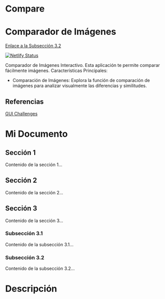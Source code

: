 # Compare

# Comparador de Imágenes

[Enlace a la Subsección 3.2](#subsección-32)

[![Netlify Status](https://api.netlify.com/api/v1/badges/f88d860e-7659-42b8-98aa-d5a538567881/deploy-status)](https://app.netlify.com/sites/compare-ui/deploys)


Comparador de Imágenes Interactivo. Esta aplicación te permite comparar fácilmente imágenes.
Características Principales:

- Comparación de Imágenes: Explora la función de comparación de imágenes para analizar visualmente las diferencias y similitudes.

## Referencias

[GUI Challenges](https://goo.gle/GUIchallenges)


# Mi Documento

## Sección 1
Contenido de la sección 1...

## Sección 2
Contenido de la sección 2...

## Sección 3
Contenido de la sección 3...

### Subsección 3.1
Contenido de la subsección 3.1...

### Subsección 3.2
Contenido de la subsección 3.2...


















# Descripción
